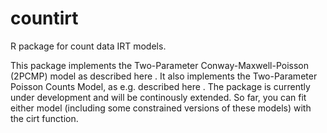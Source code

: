 # countirt
 R package for count data IRT models.

This package implements the Two-Parameter Conway-Maxwell-Poisson (2PCMP) model as described here . It also implements the Two-Parameter Poisson Counts Model, as e.g. described here . The package is currently under development and will be continously extended. So far, you can fit either model (including some constrained versions of these models) with the cirt function. 
